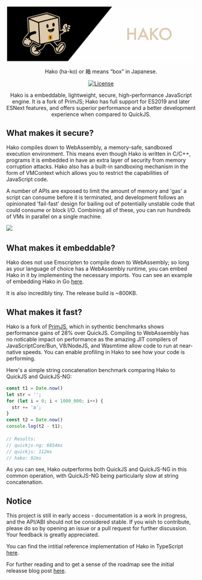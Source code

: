 <div align="center">

<p>
  <a href="https://repl.hakojs.com">
    <img width="500" alt="Hako logo" src="./assets/banner.png" />
  </a>
  <p>Hako (ha-ko) or 箱 means “box” in Japanese. </p>
</p>

[![License](https://img.shields.io/badge/license-Apache%202.0-blue.svg)](https://www.apache.org/licenses/LICENSE-2.0.txt)


Hako is a embeddable, lightweight, secure, high-performance JavaScript engine. It is a fork of PrimJS; Hako has full support for ES2019 and later ESNext features, and offers superior performance and a better development experience when compared to QuickJS. 

</div>

## What makes it secure?

Hako compiles down to WebAssembly, a memory-safe, sandboxed execution environment. This means even though Hako is written in C/C++, programs it is embedded in have an extra layer of security from memory corruption attacks. Hako also has a built-in sandboxing mechanism in the form of VMContext which allows you to restrict the capabilities of JavaScript code. 

A number of APIs are exposed to limit the amount of memory and 'gas' a script can consume before it is terminated, and development follows an opinionated 'fail-fast' design for bailing out of potentially unstable code that could consume or block I/O. Combining all of these, you can run hundreds of VMs in parallel on a single machine.

![](./assets//hakostress.gif)


## What makes it embeddable?

Hako does not use Emscripten to compile down to WebAssembly; so long as your language of choice has a WebAssembly runtime, you can embed Hako in it by implementing the necessary imports. You can see an example of embedding Hako in Go [here](https://gist.github.com/andrewmd5/197efb527ef40131c34ca12fd6d0a61e).

It is also incredibly tiny. The release build is ~800KB.

## What makes it fast?

Hako is a fork of [PrimJS](https://github.com/lynx-family/primjs), which in sythentic benchmarks shows performance gains of 28% over QuickJS. Compiling to WebAssembly has no noticable impact on performance as the amazing JIT compilers of JavaScriptCore/Bun, V8/NodeJS, and Wasmtime allow code to run at near-native speeds. You can enable profiling in Hako to see how your code is performing.

Here's a simple string concatenation benchmark comparing Hako to QuickJS and QuickJS-NG:

```javascript
const t1 = Date.now()
let str = '';
for (let i = 0; i < 1000_000; i++) {
  str += 'a';
}
const t2 = Date.now()
console.log(t2 - t1);

// Results:
// quickjs-ng: 6854ms
// quickjs: 112ms
// hako: 92ms
```

As you can see, Hako outperforms both QuickJS and QuickJS-NG in this common operation, with QuickJS-NG being particularly slow at string concatenation.​​​​​​​​​​​​​​​​

## Notice

This project is still in early access - documentation is a work in progress, and the API/ABI should not be considered stable. If you wish to contribute, please do so by opening an issue or a pull request for further discussion. Your feedback is greatly appreciated.

You can find the intitial reference implementation of Hako in TypeScript [here](./embedders/ts/README.md).

For further reading and to get a sense of the roadmap see the initial releasse blog post [here](https://andrews.substack.com/p/hako).
